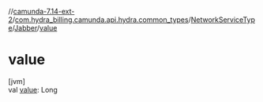 //[camunda-7.14-ext-2](../../../../index.md)/[com.hydra_billing.camunda.api.hydra.common_types](../../index.md)/[NetworkServiceType](../index.md)/[Jabber](index.md)/[value](value.md)

# value

[jvm]\
val [value](value.md): Long
